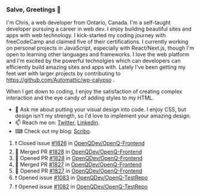 ### Salve, Greetings 👋

I'm Chris, a web developer from Ontario, Canada. I'm a self-taught developer pursuing a career in web dev. I enjoy building beautiful sites and apps with web technology.
I kick-started my coding journey with freeCodeCamp and claimed five of their certifications.  I currently working on personal projects in JavaScript, especially with React/Next.js, though I'm open to learning other languages and frameworks. I love the web platform and I'm excited by the powerful technolgies which can developers can efficiently build amazing sites and apps with. Lately I've been getting my feet wet with larger projects by contributing to https://github.com/Automattic/wp-calypso .

When I get down to coding, I enjoy the satisfaction of creating complex interaction and the eye candy of adding styles to my HTML. 

- 💬 Ask me about putting your visual design into code. I enjoy CSS, but design isn't my strength, so I'd love to implement your amazing design.
- 📫 Reach me on: [Twitter](https://twitter.com/Christo28120856), [Linkedin](https://www.linkedin.com/in/christopher-stevers-07b9a5204/).
- ⌨ Check out my blog: [Scribo](https://christopherstevers.cf).
<!--
**Christopher-Stevers/Christopher-Stevers** is a ✨ _special_ ✨ repository because its `README.md` (this file) appears on your GitHub profile.

Here are some ideas to get you started:

- 🔭 I’m currently working on ...
- 🌱 I’m currently learning ...
- 👯 I’m looking to collaborate on ...
- 🤔 I’m looking for help with ...
- 😄 Pronouns: ...
- ⚡ Fun fact: ...
-->

<!--START_SECTION:activity-->
1. ❗️ Closed issue [#1826](https://github.com/OpenQDev/OpenQ-Frontend/issues/1826) in [OpenQDev/OpenQ-Frontend](https://github.com/OpenQDev/OpenQ-Frontend)
2. 🎉 Merged PR [#1828](https://github.com/OpenQDev/OpenQ-Frontend/pull/1828) in [OpenQDev/OpenQ-Frontend](https://github.com/OpenQDev/OpenQ-Frontend)
3. 💪 Opened PR [#1828](https://github.com/OpenQDev/OpenQ-Frontend/pull/1828) in [OpenQDev/OpenQ-Frontend](https://github.com/OpenQDev/OpenQ-Frontend)
4. 🎉 Merged PR [#1827](https://github.com/OpenQDev/OpenQ-Frontend/pull/1827) in [OpenQDev/OpenQ-Frontend](https://github.com/OpenQDev/OpenQ-Frontend)
5. 💪 Opened PR [#1827](https://github.com/OpenQDev/OpenQ-Frontend/pull/1827) in [OpenQDev/OpenQ-Frontend](https://github.com/OpenQDev/OpenQ-Frontend)
6. ❗️ Opened issue [#1083](https://github.com/OpenQDev/OpenQ-TestRepo/issues/1083) in [OpenQDev/OpenQ-TestRepo](https://github.com/OpenQDev/OpenQ-TestRepo)
7. ❗️ Opened issue [#1082](https://github.com/OpenQDev/OpenQ-TestRepo/issues/1082) in [OpenQDev/OpenQ-TestRepo](https://github.com/OpenQDev/OpenQ-TestRepo)
<!--END_SECTION:activity-->
